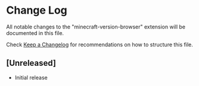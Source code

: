 # Change Log

All notable changes to the "minecraft-version-browser" extension will be documented in this file.

Check [Keep a Changelog](http://keepachangelog.com/) for recommendations on how to structure this file.

## [Unreleased]

- Initial release